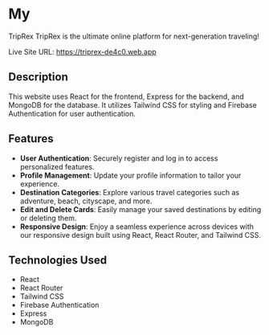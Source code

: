 # My 

TripRex 
TripRex is the ultimate online platform for next-generation traveling!

Live Site URL: https://triprex-de4c0.web.app

## Description
This website uses React for the frontend, Express for the backend, and MongoDB for the database. It utilizes Tailwind CSS for styling and Firebase Authentication for user authentication.

## Features

- **User Authentication**: Securely register and log in to access personalized features.
- **Profile Management**: Update your profile information to tailor your experience.
- **Destination Categories**: Explore various travel categories such as adventure, beach, cityscape, and more.
- **Edit and Delete Cards**: Easily manage your saved destinations by editing or deleting them.
- **Responsive Design**: Enjoy a seamless experience across devices with our responsive design built using React, React Router, and Tailwind CSS.


## Technologies Used

- React
- React Router
- Tailwind CSS
- Firebase Authentication
- Express
- MongoDB


